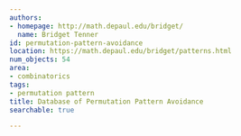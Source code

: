 ```yaml
---
authors:
- homepage: http://math.depaul.edu/bridget/
  name: Bridget Tenner
id: permutation-pattern-avoidance
location: https://math.depaul.edu/bridget/patterns.html
num_objects: 54
area:
- combinatorics
tags:
- permutation pattern
title: Database of Permutation Pattern Avoidance
searchable: true

---
```


